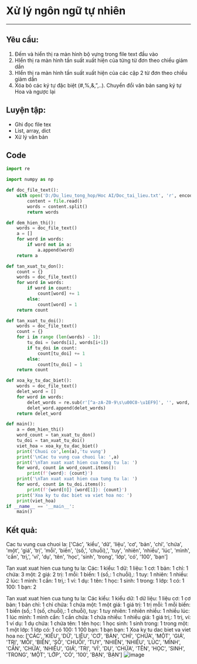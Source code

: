 # Xử lý ngôn ngữ tự nhiên 
---------------------------------------
## Yêu cầu: 
1. Đếm và hiển thị ra màn hình bộ vựng trong file text đầu vào
2. HIển thị ra màn hình tần suất xuất hiện của từng từ đơn theo chiều giảm dần
3. HIển thị ra màn hình tần suất xuất hiện của các cặp 2 từ đơn theo chiều giảm dần
4. Xóa bỏ các ký tự đặc biệt (#,%,&,”,..). Chuyển đổi văn bản sang ký tự Hoa và ngược lại
## Luyện tập: 
- Ghi đọc file tex
- List, array, dict
- Xử lý văn bản
## Code
```py
import re

import numpy as np

def doc_file_text():
    with open('D:/Du_lieu_tong_hop/Hoc AI/Doc_tai_lieu.txt', 'r', encoding = 'utf-8') as file :
        content = file.read()
        words = content.split()
        return words

def dem_hien_thi():
    words = doc_file_text()
    a = []
    for word in words:
        if word not in a:
            a.append(word)
    return a

def tan_xuat_tu_don():
    count = {}
    words = doc_file_text()
    for word in words:
        if word in count:
            count[word] += 1
        else:
            count[word] = 1
    return count

def tan_xuat_tu_doi():
    words = doc_file_text()
    count = {}
    for i in range (len(words) - 1):
        tu_doi = (words[i], words[i+1])
        if tu_doi in count:
            count[tu_doi] += 1
        else:
            count[tu_doi] = 1
    return count

def xoa_ky_tu_dac_biet():
    words = doc_file_text()
    delet_word = []
    for word in words:
        delet_words = re.sub(r'[^a-zA-Z0-9\s\u00C0-\u1EF9]', '', word, flags=re.UNICODE).upper()
        delet_word.append(delet_words)
    return delet_word

def main():
    a = dem_hien_thi()
    word_count = tan_xuat_tu_don()
    tu_doi = tan_xuat_tu_doi()
    viet_hoa = xoa_ky_tu_dac_biet()
    print('Chuoi co',len(a),'tu vung')
    print('\nCac tu vung cua chuoi la: ',a)
    print('\nTan xuat xuat hien cua tung tu la: ')
    for word, count in word_count.items():
        print(f'{word}: {count}')
    print('\nTan xuat xuat hien cua tung tu la: ')
    for word, count in tu_doi.items():
        print(f'{word[0]} {word[1]}: {count}')
    print('Xoa ky tu dac biet va viet hoa no: ')
    print(viet_hoa)
if __name__ == '__main__':
    main()
```
## Kết quả: 
Cac tu vung cua chuoi la:  ['Các', 'kiểu', 'dữ', 'liệu', 'cơ', 'bản', 'chỉ', 'chứa', 'một', 'giá', 'trị', 'mỗi', 'biến', '(số,', 'chuỗi),', 'tuy', 'nhiên', 'nhiều', 'lúc', 'mình', 'cần', 'trị,', 'ví', 'dụ', 'tên', 'học', 'sinh', 'trong', 'lớp', 'có', '100', 'bạn']

Tan xuat xuat hien cua tung tu la: 
Các: 1
kiểu: 1
dữ: 1
liệu: 1
cơ: 1
bản: 1
chỉ: 1
chứa: 3
một: 2
giá: 2
trị: 1
mỗi: 1
biến: 1
(số,: 1
chuỗi),: 1
tuy: 1
nhiên: 1
nhiều: 2
lúc: 1
mình: 1
cần: 1
trị,: 1
ví: 1
dụ: 1
tên: 1
học: 1
sinh: 1
trong: 1
lớp: 1
có: 1
100: 1
bạn: 2

Tan xuat xuat hien cua tung tu la: 
Các kiểu: 1
kiểu dữ: 1
dữ liệu: 1
liệu cơ: 1
cơ bản: 1
bản chỉ: 1
chỉ chứa: 1
chứa một: 1
một giá: 1
giá trị: 1
trị mỗi: 1
mỗi biến: 1
biến (số,: 1
(số, chuỗi),: 1
chuỗi), tuy: 1
tuy nhiên: 1
nhiên nhiều: 1
nhiều lúc: 1
lúc mình: 1
mình cần: 1
cần chứa: 1
chứa nhiều: 1
nhiều giá: 1
giá trị,: 1
trị, ví: 1
ví dụ: 1
dụ chứa: 1
chứa tên: 1
tên học: 1
học sinh: 1
sinh trong: 1
trong một: 1
một lớp: 1
lớp có: 1
có 100: 1
100 bạn: 1
bạn bạn: 1
Xoa ky tu dac biet va viet hoa no: 
['CÁC', 'KIỂU', 'DỮ', 'LIỆU', 'CƠ', 'BẢN', 'CHỈ', 'CHỨA', 'MỘT', 'GIÁ', 'TRỊ', 'MỖI', 'BIẾN', 'SỐ', 'CHUỖI', 'TUY', 'NHIÊN', 'NHIỀU', 'LÚC', 'MÌNH', 'CẦN', 'CHỨA', 'NHIỀU', 'GIÁ', 'TRỊ', 'VÍ', 'DỤ', 'CHỨA', 'TÊN', 'HỌC', 'SINH', 'TRONG', 'MỘT', 'LỚP', 'CÓ', '100', 'BẠN', 'BẠN']
![image](https://github.com/user-attachments/assets/576c916c-8824-4dee-8767-709420547149)

